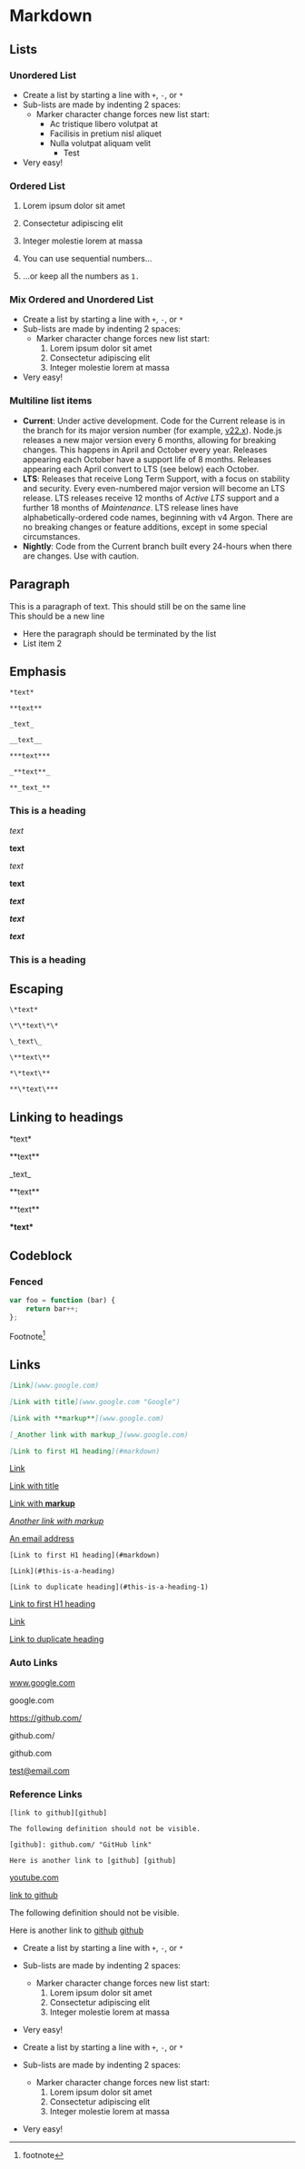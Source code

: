 # Markdown

## Lists

### Unordered List

- Create a list by starting a line with `+`, `-`, or `*`
- Sub-lists are made by indenting 2 spaces:
    - Marker character change forces new list start:
        - Ac tristique libero volutpat at
        * Facilisis in pretium nisl aliquet
        - Nulla volutpat aliquam velit
            - Test
- Very easy!

### Ordered List

1. Lorem ipsum dolor sit amet
2. Consectetur adipiscing elit
3. Integer molestie lorem at massa

4. You can use sequential numbers...
5. ...or keep all the numbers as `1.`

### Mix Ordered and Unordered List

- Create a list by starting a line with `+`, `-`, or `*`
- Sub-lists are made by indenting 2 spaces:
    - Marker character change forces new list start:
        1. Lorem ipsum dolor sit amet
        2. Consectetur adipiscing elit
        3. Integer molestie lorem at massa
- Very easy!

### Multiline list items

- **Current**: Under active development. Code for the Current release is in the
  branch for its major version number (for example,
  [v22.x](https://github.com/nodejs/node/tree/v22.x)). Node.js releases a new
  major version every 6 months, allowing for breaking changes. This happens in
  April and October every year. Releases appearing each October have a support
  life of 8 months. Releases appearing each April convert to LTS (see below)
  each October.
- **LTS**: Releases that receive Long Term Support, with a focus on stability
  and security. Every even-numbered major version will become an LTS release.
  LTS releases receive 12 months of _Active LTS_ support and a further 18 months
  of _Maintenance_. LTS release lines have alphabetically-ordered code names,
  beginning with v4 Argon. There are no breaking changes or feature additions,
  except in some special circumstances.
- **Nightly**: Code from the Current branch built every 24-hours when there are
  changes. Use with caution.

## Paragraph

This is a paragraph of text.
This should still be on the same line  
This should be a new line

- Here the paragraph should be terminated by the list
- List item 2

## Emphasis

```
*text*

**text**

_text_

__text__

***text***

_**text**_

**_text_**
```

### This is a heading

_text_

**text**

_text_

**text**

**_text_**

_**text**_

**_text_**

### This is a heading

## Escaping

```
\*text*

\*\*text\*\*

\_text\_

\**text\**

*\*text\**

**\*text\***
```

## Linking to headings

\*text\*

\*\*text\*\*

\_text\_

\*\*text\*\*

\*\*text\*\*

**\*text\***

## Codeblock

### Fenced

```js
var foo = function (bar) {
    return bar++;
};
```

Footnote[^1]

## Links

```markdown
[Link](www.google.com)

[Link with title](www.google.com "Google")

[Link with **markup**](www.google.com)

[_Another link with markup_](www.google.com)

[Link to first H1 heading](#markdown)
```

[Link](www.google.com)

[Link with title](www.google.com "Google")

[Link with **markup**](www.google.com)

[_Another link with markup_](www.google.com)

[An email address](test@email.com)

```
[Link to first H1 heading](#markdown)

[Link](#this-is-a-heading)

[Link to duplicate heading](#this-is-a-heading-1)
```

[Link to first H1 heading](#markdown)

[Link](#this-is-a-heading)

[Link to duplicate heading](#this-is-a-heading-1)

### Auto Links

www.google.com

google.com

https://github.com/

github.com/

github.com

test@email.com

### Reference Links

```
[link to github][github]

The following definition should not be visible.

[github]: github.com/ "GitHub link"

Here is another link to [github] [github]
```

[youtube.com](www.youtube.com)

[link to github][github]

The following definition should not be visible.

[github]: github.com/ "GitHub link"

Here is another link to [github] [github]

[^1]: footnote

- Create a list by starting a line with `+`, `-`, or `*`
- Sub-lists are made by indenting 2 spaces:
    - Marker character change forces new list start:
        1. Lorem ipsum dolor sit amet
        2. Consectetur adipiscing elit
        3. Integer molestie lorem at massa
- Very easy!

- Create a list by starting a line with `+`, `-`, or `*`
- Sub-lists are made by indenting 2 spaces:
    - Marker character change forces new list start:
        1. Lorem ipsum dolor sit amet
        2. Consectetur adipiscing elit
        3. Integer molestie lorem at massa
- Very easy!
